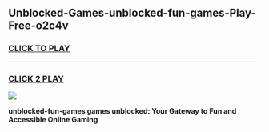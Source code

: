 
## Unblocked-Games-unblocked-fun-games-Play-Free-o2c4v
<h3>
<a href="https://premium76.site?title=unblocked-fun-games&ref=19M">CLICK TO PLAY</a></h3>
<hr>

<h3>
<a href="https://premium76.site?title=unblocked-fun-games&ref=19M">CLICK 2 PLAY</a>
  
</h3>

<a href="https://premium76.site?title=unblocked-fun-games&ref=19M"><img src="https://clearcache.store/games.png"></a>


**unblocked-fun-games games unblocked: Your Gateway to Fun and Accessible Online Gaming**

